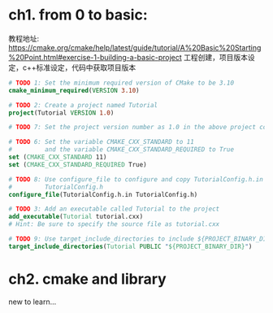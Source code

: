 # ch1. from 0 to basic: 
教程地址: https://cmake.org/cmake/help/latest/guide/tutorial/A%20Basic%20Starting%20Point.html#exercise-1-building-a-basic-project
工程创建，项目版本设定，c++标准设定，代码中获取项目版本
```cmake
# TODO 1: Set the minimum required version of CMake to be 3.10
cmake_minimum_required(VERSION 3.10)

# TODO 2: Create a project named Tutorial
project(Tutorial VERSION 1.0)

# TODO 7: Set the project version number as 1.0 in the above project command

# TODO 6: Set the variable CMAKE_CXX_STANDARD to 11
#         and the variable CMAKE_CXX_STANDARD_REQUIRED to True
set (CMAKE_CXX_STANDARD 11)
set (CMAKE_CXX_STANDARD_REQUIRED True)

# TODO 8: Use configure_file to configure and copy TutorialConfig.h.in to
#         TutorialConfig.h
configure_file(TutorialConfig.h.in TutorialConfig.h)

# TODO 3: Add an executable called Tutorial to the project
add_executable(Tutorial tutorial.cxx)
# Hint: Be sure to specify the source file as tutorial.cxx

# TODO 9: Use target_include_directories to include ${PROJECT_BINARY_DIR}
target_include_directories(Tutorial PUBLIC "${PROJECT_BINARY_DIR}")

```
# ch2. cmake and library
new to learn...